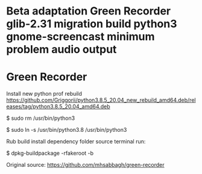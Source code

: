 # Beta adaptation Green Recorder glib-2.31 migration build python3 gnome-screencast minimum problem audio output

# Green Recorder

Install new python prof rebuild https://github.com/Griggorii/python3.8.5_20.04_new_rebuild_amd64.deb/releases/tag/python3.8.5_20.04_amd64.deb

$ sudo rm /usr/bin/python3

$ sudo ln -s /usr/bin/python3.8 /usr/bin/python3



Rub build install dependency folder source terminal run:

$ dpkg-buildpackage -rfakeroot -b
    
Original source: https://github.com/mhsabbagh/green-recorder


    
    
   




